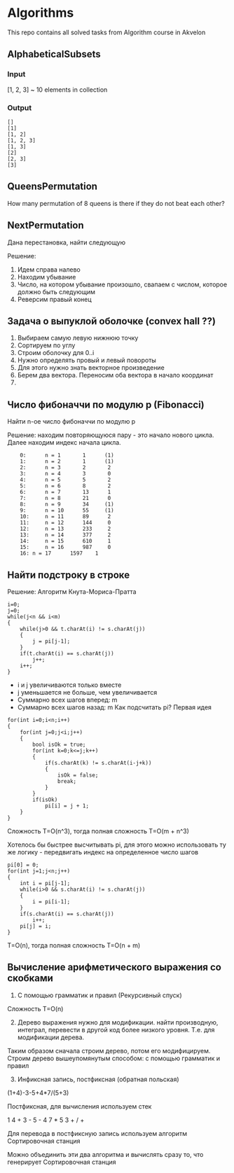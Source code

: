 # Algorithms
This repo contains all solved tasks from Algorithm course in Akvelon

## AlphabeticalSubsets 
### Input 
[1, 2, 3] ~ 10 elements in collection

### Output
```
[]
[1]
[1, 2]
[1, 2, 3]
[1, 3]
[2]
[2, 3]
[3]
```


## QueensPermutation
How many permutation of 8 queens is there if they do not beat each other?

## NextPermutation
Дана перестановка, найти следующую

Решение: 

1. Идем справа налево
1. Находим убывание
1. Число, на котором убывание произошло, свапаем с числом, которое должно быть следующим
1. Реверсим правый конец

## Задача о выпуклой оболочке (convex hall ??)
1. Выбираем самую левую нижнюю точку
1. Сортируем по углу
1. Строим оболочку для 0..i 
1. Нужно определять провый и левый повороты
1. Для этого нужно знать векторное произведение
1. Берем два вектора. Переносим оба вектора в начало координат
1. 

## Число фибоначчи по модулю p (Fibonacci)
Найти n-ое число фибоначчи по модулю p

Решение: находим повторяющуюся пару - это начало нового цикла. Далее находим индекс начала цикла. 
```
	0:      n = 1       1      (1)   
	1:      n = 2       1      (1)   
	2:      n = 3       2       2
	3:      n = 4       3       0
	4:      n = 5       5       2
	5:      n = 6       8       2
	6:      n = 7       13      1
	7:      n = 8       21      0
	8:      n = 9       34     (1)   
	9:      n = 10      55     (1)   
	10:     n = 11      89      2
	11:     n = 12      144     0
	12:     n = 13      233     2
	13:     n = 14      377     2
	14:     n = 15      610     1
	15:     n = 16      987     0
	16:	n = 17      1597    1
```
## Найти подстроку в строке
Решение: Алгоритм Кнута-Мориса-Пратта
```
i=0;
j=0;
while(j<n && i<m)
{
	while(j>0 && t.charAt(i) != s.charAt(j))
	{
		j = pi[j-1];
	}
	if(t.charAt(i) == s.charAt(j))
		j++;
	i++;
}
```
- i и j увеличиваются только вместе
- j уменьшается не больше, чем увеличивается
- Суммарно всех шагов вперед: m
- Суммарно всех шагов назад: m
Как подсчитать pi? Первая идея
```
for(int i=0;i<n;i++)
{
	for(int j=0;j<i;j++)
	{
		bool isOk = true;
		for(int k=0;k<=j;k++)
		{
			if(s.charAt(k) != s.charAt(i-j+k))
			{
				isOk = false;
				break;
			}
		}
		if(isOk)
			pi[i] = j + 1;
	}
}
```
Сложность T=O(n^3), тогда полная сложность T=O(m + n^3)

Хотелось бы быстрее высчитывать pi, для этого можно использовать ту же логику - передвигать индекс на определенное число шагов
```
pi[0] = 0;
for(int j=1;j<n;j++)
{
	int i = pi[j-1];
	while(i>0 && s.charAt(i) != s.charAt(j))
	{
		i = pi[i-1];
	}
	if(s.charAt(i) == s.charAt(j))
		i++;
	pi[j] = i;
}
```
T=O(n), тогда полная сложность T=O(n + m)

## Вычисление арифметического выражения со скобками
1. С помощью грамматик и правил (Рекурсивный спуск)

Сложность T=O(n)

2. Дерево выражения нужно для модификации. найти производную, интеграл, перевести в другой код более низкого уровня. Т.е. для модификации дерева. 

Таким образом сначала строим дерево, потом его модифицируем. Строим дерево вышеупомянутым способом: с помощью грамматик и правил

3. Инфиксная запись, постфиксная (обратная польская)

(1+4)-3-5+4*7/(5+3)

Постфиксная, для вычисления используем стек

1 4 + 3 - 5 - 4 7 * 5 3 + / +

Для перевода в постфиксную запись используем алгоритм Сортировочная станция

Можно объединить эти два алгоритма и вычислять сразу то, что генерирует Сортировочная станция

							



